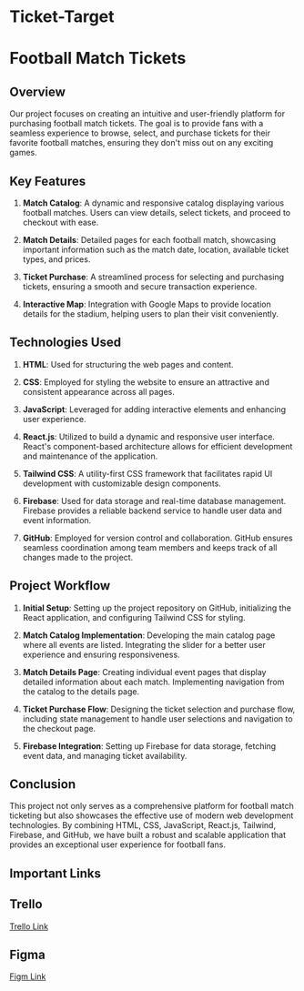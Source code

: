 # Ticket-Target
# Football Match Tickets

## Overview

Our project focuses on creating an intuitive and user-friendly platform for purchasing football match tickets. The goal is to provide fans with a seamless experience to browse, select, and purchase tickets for their favorite football matches, ensuring they don't miss out on any exciting games. 

## Key Features

1. **Match Catalog**: A dynamic and responsive catalog displaying various football matches. Users can view details, select tickets, and proceed to checkout with ease.
   
2. **Match Details**: Detailed pages for each football match, showcasing important information such as the match date, location, available ticket types, and prices.

3. **Ticket Purchase**: A streamlined process for selecting and purchasing tickets, ensuring a smooth and secure transaction experience.

4. **Interactive Map**: Integration with Google Maps to provide location details for the stadium, helping users to plan their visit conveniently.

## Technologies Used

1. **HTML**: Used for structuring the web pages and content.
   
2. **CSS**: Employed for styling the website to ensure an attractive and consistent appearance across all pages.
   
3. **JavaScript**: Leveraged for adding interactive elements and enhancing user experience.

4. **React.js**: Utilized to build a dynamic and responsive user interface. React's component-based architecture allows for efficient development and maintenance of the application.

5. **Tailwind CSS**: A utility-first CSS framework that facilitates rapid UI development with customizable design components.

6. **Firebase**: Used for data storage and real-time database management. Firebase provides a reliable backend service to handle user data and event information.

7. **GitHub**: Employed for version control and collaboration. GitHub ensures seamless coordination among team members and keeps track of all changes made to the project.

## Project Workflow

1. **Initial Setup**: Setting up the project repository on GitHub, initializing the React application, and configuring Tailwind CSS for styling.

2. **Match Catalog Implementation**: Developing the main catalog page where all events are listed. Integrating the slider for a better user experience and ensuring responsiveness.

3. **Match Details Page**: Creating individual event pages that display detailed information about each match. Implementing navigation from the catalog to the details page.

4. **Ticket Purchase Flow**: Designing the ticket selection and purchase flow, including state management to handle user selections and navigation to the checkout page.

5. **Firebase Integration**: Setting up Firebase for data storage, fetching event data, and managing ticket availability.



## Conclusion

This project not only serves as a comprehensive platform for football match ticketing but also showcases the effective use of modern web development technologies. By combining HTML, CSS, JavaScript, React.js, Tailwind, Firebase, and GitHub, we have built a robust and scalable application that provides an exceptional user experience for football fans.

## Important Links

## Trello

[Trello Link](https://trello.com/b/iXXJPQrR/project-4-group-5)

## Figma

[Figm Link](https://www.figma.com/design/mpOWZmNcLSSjn6fAWY1Aha/Untitled?node-id=0-1&t=8exp2tSnYSKU9YNo-0)